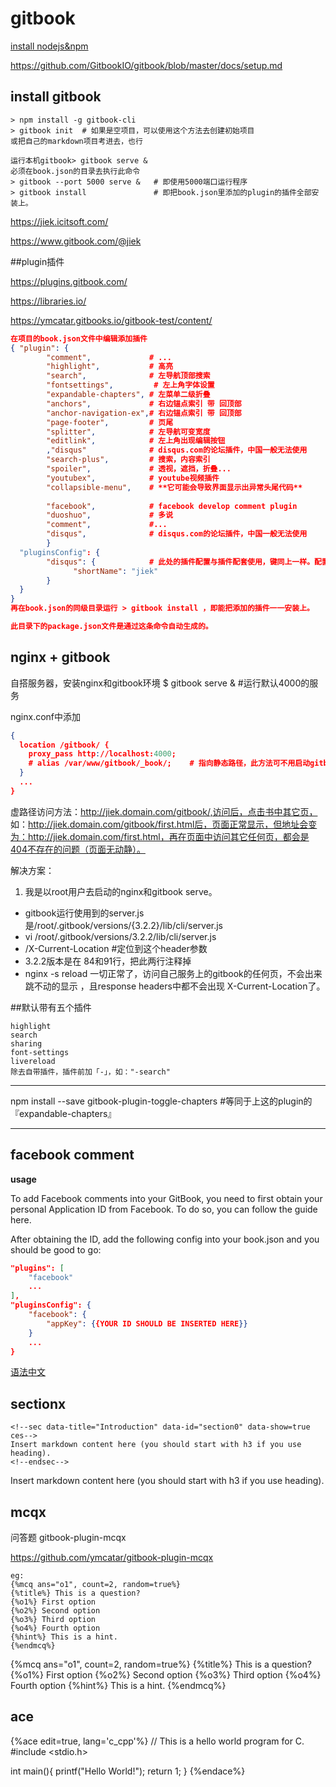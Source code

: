 # gitbook

[install nodejs&npm](/node/installnodejs.md)

https://github.com/GitbookIO/gitbook/blob/master/docs/setup.md

## install gitbook
```shell
> npm install -g gitbook-cli
> gitbook init  # 如果是空项目，可以使用这个方法去创建初始项目
或把自己的markdown项目考进去，也行

运行本机gitbook> gitbook serve & 
必须在book.json的目录去执行此命令
> gitbook --port 5000 serve &   # 即使用5000端口运行程序
> gitbook install               # 即把book.json里添加的plugin的插件全部安装上。
```

https://jiek.icitsoft.com/

https://www.gitbook.com/@jiek


##plugin插件

https://plugins.gitbook.com/

https://libraries.io/

https://ymcatar.gitbooks.io/gitbook-test/content/

```json
在项目的book.json文件中编辑添加插件
{ "plugin": { 
        "comment",             # ...
        "highlight",           # 高亮
        "search",              # 左导航顶部搜索
        "fontsettings",         # 左上角字体设置
        "expandable-chapters", # 左菜单二级折叠
        "anchors",             # 右边锚点索引 带 回顶部
        "anchor-navigation-ex",# 右边锚点索引 带 回顶部
        "page-footer",         # 页尾
        "splitter",            # 左导航可变宽度
        "editlink",            # 左上角出现编辑按钮
        ,"disqus"              # disqus.com的论坛插件，中国一般无法使用
        "search-plus",         # 搜索，内容索引
        "spoiler",             # 透视，遮挡，折叠...
        "youtubex",            # youtube视频插件
        "collapsible-menu",    # **它可能会导致界面显示出异常头尾代码**
        
        "facebook",            # facebook develop comment plugin
        "duoshuo",             # 多说
        "comment",             #...
        "disqus",              # disqus.com的论坛插件，中国一般无法使用
        }
  "pluginsConfig": {
        "disqus": {            # 此处的插件配置与插件配套使用，键同上一样。配置方式由插件说明去配置。
              "shortName": "jiek"
        }
  }
}
再在book.json的同级目录运行 > gitbook install ，即能把添加的插件一一安装上。

此目录下的package.json文件是通过这条命令自动生成的。
```

## nginx + gitbook

自搭服务器，安装nginx和gitbook环境
$ gitbook serve &   #运行默认4000的服务

nginx.conf中添加

```json
{
  location /gitbook/ {
    proxy_pass http://localhost:4000;
    # alias /var/www/gitbook/_book/;    # 指向静态路径，此方法可不用启动gitbook serve; 只要gitbook init && gitbook build;
  }
  ...
}
```
虚路径访问方法：http://jiek.domain.com/gitbook/,访问后，点击书中其它页，
如：http://jiek.domain.com/gitbook/first.html后，页面正常显示，但地址会变为：http://jiek.domain.com/first.html，再在页面中访问其它任何页，都会是404不存在的问题（页面无动静）。

解决方案：

1. 我是以root用户去启动的nginx和gitbook serve。
+ gitbook运行使用到的server.js是/root/.gitbook/versions/{3.2.2}/lib/cli/server.js
+ vi /root/.gitbook/versions/3.2.2/lib/cli/server.js
+ /X-Current-Location #定位到这个header参数
+ 3.2.2版本是在 84和91行，把此两行注释掉
+ nginx -s reload
一切正常了，访问自己服务上的gitbook的任何页，不会出来跳不动的显示 ，且response headers中都不会出现 X-Current-Location了。

##默认带有五个插件

```
highlight
search
sharing
font-settings
livereload
除去自带插件，插件前加「-」，如："-search"
```

------

npm install --save gitbook-plugin-toggle-chapters #等同于上这的plugin的『expandable-chapters』

------
## facebook comment

**usage**

To add Facebook comments into your GitBook, you need to first obtain your personal Application ID from Facebook. To do so, you can follow the guide here.

After obtaining the ID, add the following config into your book.json and you should be good to go:
```json
"plugins": [
    "facebook"
    ...
],
"pluginsConfig": {
    "facebook": {
        "appKey": {{YOUR ID SHOULD BE INSERTED HERE}}
    }
    ...
}
```

[语法中文]("http://xianbai.me/learn-md/article/extension/strikethrougn.html" "语法中文")

## sectionx

```
<!--sec data-title="Introduction" data-id="section0" data-show=true ces-->
Insert markdown content here (you should start with h3 if you use heading).
<!--endsec-->
```
<!--sec data-title="Introduction" data-id="section0" data-show=true ces-->
Insert markdown content here (you should start with h3 if you use heading).
<!--endsec-->


## mcqx

问答题 gitbook-plugin-mcqx

https://github.com/ymcatar/gitbook-plugin-mcqx

```
eg:
{%mcq ans="o1", count=2, random=true%}
{%title%} This is a question?
{%o1%} First option
{%o2%} Second option
{%o3%} Third option
{%o4%} Fourth option
{%hint%} This is a hint.
{%endmcq%}
```
{%mcq ans="o1", count=2, random=true%}
{%title%} This is a question?
{%o1%} First option
{%o2%} Second option
{%o3%} Third option
{%o4%} Fourth option
{%hint%} This is a hint.
{%endmcq%}

## ace

{%ace edit=true, lang='c_cpp'%}
// This is a hello world program for C.
#include <stdio.h>

int main(){
  printf("Hello World!");
  return 1;
}
{%endace%}
